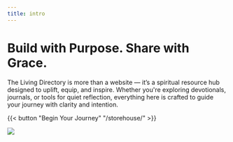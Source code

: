 ```yaml
---
title: intro
---
```


# Build with Purpose. Share with Grace.

The Living Directory is more than a website — it’s a spiritual resource hub designed to uplift, equip, and inspire. Whether you're exploring devotionals, journals, or tools for quiet reflection, everything here is crafted to guide your journey with clarity and intention.

{{< button "Begin Your Journey" "/storehouse/" >}}

![](/uploads/brick_intro.png)
